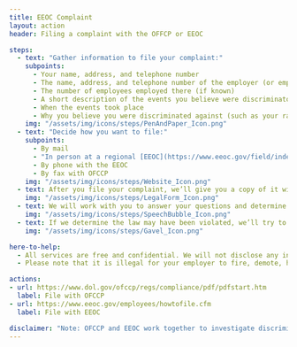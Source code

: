 ```yaml
---
title: EEOC Complaint
layout: action
header: Filing a complaint with the OFFCP or EEOC

steps:
  - text: "Gather information to file your complaint:"
    subpoints:
      - Your name, address, and telephone number
      - The name, address, and telephone number of the employer (or employment agency or union) you want to file a complaint against
      - The number of employees employed there (if known)
      - A short description of the events you believe were discriminatory (for example, you were fired, demoted, harassed)
      - When the events took place
      - Why you believe you were discriminated against (such as your race, color, religion, sex, pregnancy, gender identity, and sexual orientation, national origin, age (40 or older), disability, genetic information, or veteran status)
    img: "/assets/img/icons/steps/PenAndPaper_Icon.png"
  - text: "Decide how you want to file:"
    subpoints:
      - By mail
      - "In person at a regional [EEOC](https://www.eeoc.gov/field/index.cfm) or [OFCCP](https://www.dol.gov/ofccp/contacts/regkeyp.htm) office"
      - By phone with the EEOC
      - By fax with OFCCP
    img: "/assets/img/icons/steps/Website_Icon.png"
  - text: After you file your complaint, we’ll give you a copy of it with a complaint number. We’ll review your complaint and contact you if we need more information.
    img: "/assets/img/icons/steps/LegalForm_Icon.png"
  - text: We will work with you to answer your questions and determine whether an investigation is the best course of action.
    img: "/assets/img/icons/steps/SpeechBubble_Icon.png"
  - text: If we determine the law may have been violated, we’ll try to reach a voluntary settlement with the employer. If we find sufficient evidence during the investigation, you may be entitled to monetary relief or other remedies.
    img: "/assets/img/icons/steps/Gavel_Icon.png"

here-to-help:
  - All services are free and confidential. We will not disclose any information to your employer unless you decide to file a formal complaint.
  - Please note that it is illegal for your employer to fire, demote, harass, or otherwise retaliate against you for filing a complaint with the OFCCP or EEOC.

actions:
- url: https://www.dol.gov/ofccp/regs/compliance/pdf/pdfstart.htm
  label: File with OFCCP
- url: https://www.eeoc.gov/employees/howtofile.cfm
  label: File with EEOC

disclaimer: "Note: OFCCP and EEOC work together to investigate discrimination, and each agency can accept discrimination complaints on behalf of the other agency. The agency you file a complaint with will determine whether it should handle the complaint, or refer it to the other agency and inform you of the referral."
---
```

